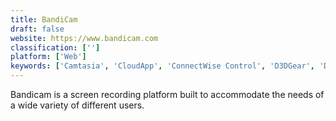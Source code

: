 ```yaml
---
title: BandiCam
draft: false 
website: https://www.bandicam.com
classification: ['']
platform: ['Web']
keywords: ['Camtasia', 'CloudApp', 'ConnectWise Control', 'D3DGear', 'Droplr', 'Greenshot', 'LoiLo Game Recorder', 'Movavi Screen Capture Pro', 'Open Broadcaster Software', 'Pinnacle Studio 21 Ultimate', 'PlayClaw', 'ScreenFlow', 'Screencast-O-Matic', 'ShareX', 'Snagit', 'recordMyDesktop']
---
```

Bandicam is a screen recording platform built to accommodate the needs of a wide variety of different users.